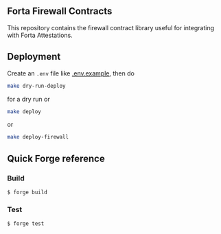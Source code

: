 ## Forta Firewall Contracts

This repository contains the firewall contract library useful for integrating with Forta Attestations.

## Deployment

Create an `.env` file like [.env.example](.env.example), then do

```sh
make dry-run-deploy
```

for a dry run or

```sh
make deploy
```

or

```sh
make deploy-firewall
```

## Quick Forge reference

### Build

```shell
$ forge build
```

### Test

```shell
$ forge test
```
